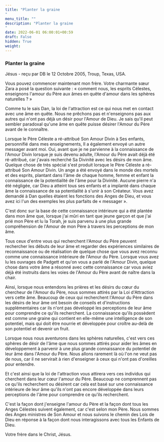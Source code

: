 ```yaml
---
title: "Planter la graine
"
menu_title: ""
description: "Planter la graine
"
date: 2022-06-01 06:00:01+00:59
draft: False
hidden: True
weight:
---
```

### Planter la graine

Jésus - reçu par DB le 12 Octobre 2005, Troup, Texas, USA.

Vous pouvez commencer maintenant mon frère. Votre charmante sœur Zara a posé la question suivante : « comment nous, les esprits Célestes, enseignons l'amour du Père aux âmes en quête d'amour dans les sphères naturelles ? »

Comme tu le sais Dan, la loi de l'attraction est ce qui nous met en contact avec une âme en quête. Nous ne prêchons pas et n'enseignons pas aux autres qui n'ont pas déjà un désir pour l'Amour de Dieu. Je sais qu'il peut sembler paradoxal qu'une âme en quête puisse désirer l'Amour du Père avant de le connaître.

Lorsque le Père Céleste a ré-attribué Son Amour Divin à Ses enfants, personnifié dans mes enseignements, Il a également envoyé un autre messager avant moi. Oui, avant que je ne parvienne à la connaissance de l'Amour Divin lorsque je suis devenu adulte, l'Amour du Père avait déjà été ré-attribué, car j'avais recherché Sa Divinité avec les désirs de mon âme. Quelque chose de très spécial s'est produit lorsque le Père Céleste a ré-attribué Son Amour Divin. Un ange a été envoyé dans le monde des mortels et des esprits, plantant dans l'âme de chaque homme, femme et enfant la connaissance de la potentialité de l'âme pour la Divinité. Aucune pierre n'a été négligée, car Dieu a atteint tous ses enfants et a implanté dans chaque âme la connaissance de sa potentialité à s'unir à son Créateur. Vous avez demandé à Dan quelles étaient les fonctions des Anges de Dieu, et vous avez ici l'un des exemples les plus parfaits de « messager ».

C'est donc sur la base de cette connaissance intérieure qui a été plantée dans mon âme que, lorsque j'ai mûri en tant que jeune garçon et que j'ai prié mon Père et lu la Torah, je suis parvenu à une plus grande compréhension de l'Amour de mon Père à travers les perceptions de mon âme.

Tous ceux d'entre vous qui recherchent l'Amour du Père peuvent rechercher les débuts de leur âme et regarder des expériences similaires de reconnaissance ou de réalisation de quelque chose que vous avez reconnu comme une connaissance intérieure de l'Amour du Père. Lorsque vous avez lu les ouvrages de Padgett et qu'on vous a parlé de l'Amour Divin, quelque chose dans votre âme a résonné avec cette connaissance car vous aviez déjà été instruits dans les voies de l'Amour du Père avant de naître dans la chair.

Ainsi, lorsque nous entendons les prières et les désirs du cœur du chercheur de l'Amour du Père, nous sommes attirés par la Loi d'Attraction vers cette âme. Beaucoup de ceux qui recherchent l'Amour du Père dans les désirs de leur âme ont besoin de conseils et d'instructions supplémentaires car ils n'ont pas développé les perceptions de leur âme pour comprendre ce qu'ils recherchent. La connaissance qu'ils possèdent est comme une graine qui contient en elle-même une intelligence de son potentiel, mais qui doit être nourrie et développée pour croître au-delà de son potentiel et devenir un fruit.

Lorsque nous nous aventurons dans les sphères naturelles, c'est vers ces sphères de désir de l'âme que nous sommes attirés pour aider les âmes en développement à parvenir à une plus grande connaissance du potentiel de leur âme dans l'Amour du Père. Nous allons rarement là où l'on ne veut pas de nous, car il ne servirait à rien d'enseigner à ceux qui n'ont pas d'oreilles pour entendre.

Et c'est ainsi que la loi de l'attraction vous attirera vers ces individus qui cherchent dans leur cœur l'amour du Père. Beaucoup ne comprennent pas ce qu'ils recherchent ou désirent car cela est basé sur une connaissance intérieure de leur âme qu'ils n'ont pas encore développée dans leurs perceptions de l'âme pour comprendre ce qu'ils recherchent.

C'est la façon dont j'enseigne l'amour du Père et la façon dont tous les Anges Célestes suivent également, car c'est selon mon Père. Nous sommes des Anges ministres de Son Amour et nous suivons le chemin des Lois de Dieu en réponse à la façon dont nous interagissons avec tous les Enfants de Dieu.

Votre frère dans le Christ, Jésus.
